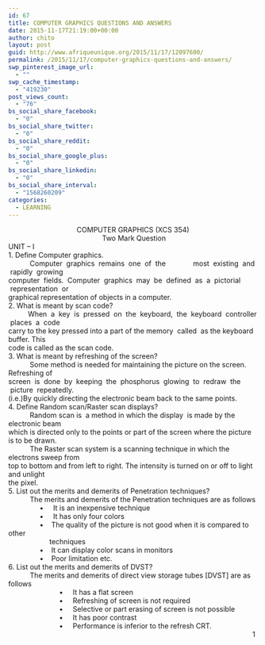 ```yaml
---
id: 67
title: COMPUTER GRAPHICS QUESTIONS AND ANSWERS
date: 2015-11-17T21:19:00+00:00
author: chito
layout: post
guid: http://www.afriqueunique.org/2015/11/17/12097600/
permalink: /2015/11/17/computer-graphics-questions-and-answers/
swp_pinterest_image_url:
  - ""
swp_cache_timestamp:
  - "419230"
post_views_count:
  - "76"
bs_social_share_facebook:
  - "0"
bs_social_share_twitter:
  - "0"
bs_social_share_reddit:
  - "0"
bs_social_share_google_plus:
  - "0"
bs_social_share_linkedin:
  - "0"
bs_social_share_interval:
  - "1568260209"
categories:
  - LEARNING
---
```

<div>
</div>

<div>
                                     COMPUTER GRAPHICS (XCS 354)
</div>

<div>
                                                  Two Mark Question
</div>

<div>
  UNIT – I
</div>

<div>
</div>

<div>
  1. Define Computer graphics.
</div>

<div>
</div>

<div>
             Computer  graphics  remains  one  of  the              most  existing  and  rapidly  growing
</div>

<div>
  computer  fields.  Computer  graphics  may  be  defined  as  a  pictorial  representation  or
</div>

<div>
  graphical representation of objects in a computer.
</div>

<div>
</div>

<div>
  2. What is meant by scan code?
</div>

<div>
</div>

<div>
            When  a  key  is  pressed  on  the  keyboard,  the  keyboard  controller  places  a  code
</div>

<div>
  carry to the key pressed into a part of the memory  called  as the keyboard buffer. This
</div>

<div>
  code is called as the scan code.
</div>

<div>
</div>

<div>
  3. What is meant by refreshing of the screen?
</div>

<div>
</div>

<div>
             Some method is needed for maintaining the picture on the screen. Refreshing of
</div>

<div>
  screen  is  done  by  keeping  the  phosphorus  glowing  to  redraw  the  picture  repeatedly.
</div>

<div>
  (i.e.)By quickly directing the electronic beam back to the same points.
</div>

<div>
</div>

<div>
  4. Define Random scan/Raster scan displays?
</div>

<div>
</div>

<div>
             Random scan is  a method in which the display  is made by the electronic beam
</div>

<div>
  which is directed only to the points or part of the screen where the picture is to be drawn.
</div>

<div>
             The Raster scan system is a scanning technique in which the electrons sweep from
</div>

<div>
  top to bottom and from left to right. The intensity is turned on or off to light and unlight
</div>

<div>
  the pixel.
</div>

<div>
</div>

<div>
  5. List out the merits and demerits of Penetration techniques?
</div>

<div>
</div>

<div>
             The merits and demerits of the Penetration techniques are as follows
</div>

<div>
                  •     It is an inexpensive technique
</div>

<div>
                  •     It has only four colors
</div>

<div>
                  •    The quality of the picture is not good when it is compared to other
</div>

<div>
                       techniques
</div>

<div>
                  •    It can display color scans in monitors
</div>

<div>
                  •    Poor limitation etc.
</div>

<div>
  6. List out the merits and demerits of DVST?
</div>

<div>
</div>

<div>
             The merits and demerits of direct view storage tubes [DVST] are as follows
</div>

<div>
                            •     It has a flat screen
</div>

<div>
                            •     Refreshing of screen is not required
</div>

<div>
                            •     Selective or part erasing of screen is not possible
</div>

<div>
                            •     It has poor contrast
</div>

<div>
                            •     Performance is inferior to the refresh CRT.
</div>

<div>
</div>

<div>
</div>

<div>
                                                                                                                               1
</div>

<div>
</div>